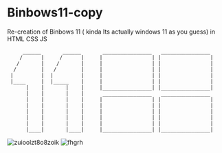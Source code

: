# Binbows11-copy
Re-creation of Binbows 11 ( kinda Its actually  windows 11 as you guess) in HTML CSS JS


         ______       ______       ________________   ________________
        /      |     /      |     |                | |                |
       /       |    /       |     |                | |                |
      /        |   /        |     |                | |                |
     |         |  |         |     |                | |                |
     |____     |  |_____    |     |                | |                |
          |    |       |    |     |________________| |________________|
          |    |       |    |      ________________   ________________
          |    |       |    |     |                | |                |
          |    |       |    |     |                | |                |
          |    |       |    |     |                | |                |
          |    |       |    |     |                | |                |
          |    |       |    |     |                | |                |
          |____|       |____|     |________________| |________________|
                   
![zuioolzt8o8zoik](https://user-images.githubusercontent.com/90518786/136603508-faa14a36-285d-4e54-9ec1-c51497cbc624.PNG)
![fhgrh](https://user-images.githubusercontent.com/90518786/136603685-e127397f-34e1-4e03-b623-973aa9ca0b01.PNG)

